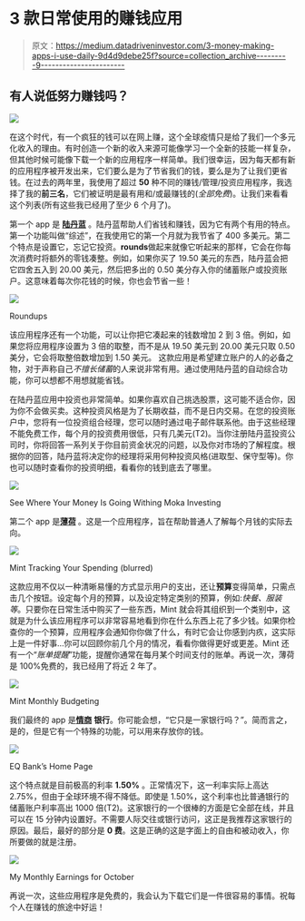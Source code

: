# 3 款日常使用的赚钱应用

> 原文：<https://medium.datadriveninvestor.com/3-money-making-apps-i-use-daily-9d4d9debe25f?source=collection_archive---------9----------------------->

## 有人说低努力赚钱吗？

![](img/c8112bcca530bf4d7c795a9833c2ba89.png)

在这个时代，有一个疯狂的钱可以在网上赚，这个全球疫情只是给了我们一个多元化收入的理由。有时创造一个新的收入来源可能像学习一个全新的技能一样复杂，但其他时候可能像下载一个新的应用程序一样简单。我们很幸运，因为每天都有新的应用程序被开发出来，它们要么是为了节省我们的钱，要么是为了让我们更省钱。在过去的两年里，我使用了超过 **50** 种不同的赚钱/管理/投资应用程序，我选择了我的**前三名**，它们被证明是最有用和/或最赚钱的(*全部免费*)。让我们来看看这个列表(所有这些我已经用了至少 6 个月了)。

第一个 app 是 [**陆丹蓝**](https://moka.ai/en/) 。陆丹蓝帮助人们省钱和赚钱，因为它有两个有用的特点。第一个功能叫做“综述”，在我使用它的第一个月就为我节省了 400 多美元。第二个特点是设置它，忘记它投资。**rounds**做起来就像它听起来的那样，它会在你每次消费时将额外的零钱凑整。例如，如果你买了 19.50 美元的东西，陆丹蓝会把它四舍五入到 20.00 美元，然后把多出的 0.50 美分存入你的储蓄账户或投资账户。这意味着每次你花钱的时候，你也会节省一些！

![](img/f12e25187bd99e2d93d8bb4049c1d3e2.png)

Roundups

该应用程序还有一个功能，可以让你把它凑起来的钱数增加 2 到 3 倍。例如，如果您将应用程序设置为 3 倍的取整，而不是从 19.50 美元到 20.00 美元只取 0.50 美分，它会将取整倍数增加到 1.50 美元。
这款应用是希望建立账户的人的必备之物，对于声称自己*不擅长储蓄*的人来说非常有用。通过使用陆丹蓝的自动综合功能，你可以想都不用想就能省钱。

在陆丹蓝应用中投资也非常简单。如果你喜欢自己挑选股票，这可能不适合你，因为你不会做买卖。这种投资风格是为了长期收益，而不是日内交易。在您的投资账户中，您将有一位投资组合经理，您可以随时通过电子邮件联系他。由于这些经理不能免费工作，每个月的投资费用很低，只有几美元(T2)。当你注册陆丹蓝投资公司时，你将回答一系列关于你目前资金状况的问题，以及你对市场的了解程度。根据你的回答，陆丹蓝将决定你的经理将采用何种投资风格(进取型、保守型等)。你也可以随时查看你的投资明细，看看你的钱到底去了哪里。

![](img/36f72e7b1fbf22ec9fb5d3ba48a1f490.png)

See Where Your Money Is Going Withing Moka Investing

第二个 app 是[**薄荷**](https://www.mint.com/) 。这是一个应用程序，旨在帮助普通人了解每个月钱的实际去向。

![](img/0791eec812b5b576ae832fa925224144.png)

Mint Tracking Your Spending (blurred)

这款应用不仅以一种清晰易懂的方式显示用户的支出，还让**预算**变得简单，只需点击几个按钮。设定每个月的预算，以及设定特定类别的预算，例如:*快餐、服装等*。只要你在日常生活中购买了一些东西，Mint 就会将其组织到一个类别中，这就是为什么该应用程序可以非常容易地看到你在什么东西上花了多少钱。如果你检查你的一个预算，应用程序会通知你你做了什么，有时它会让你感到内疚，这实际上是一件好事…你可以回顾你前几个月的情况，看看你做得更好或更差。Mint 还有一个“*账单提醒*”功能，提醒你通常在每月某个时间支付的账单。再说一次，薄荷是 100%免费的，我已经用了将近 2 年了。

![](img/35c99892bd4acde9c2a673bf01be6ed9.png)

Mint Monthly Budgeting

我们最终的 app 是[**情商**](https://www.eqbank.ca/personal-banking/features-rates?gclid=CjwKCAiA4o79BRBvEiwAjteoYOoGsNiMGWmEJZTYGvbI36a71lzgqouuabC4E0xHwIcVeDt7UhcMEBoCVooQAvD_BwE) **银行**。你可能会想，“它只是一家银行吗？”。简而言之，是的，但是它有一个特殊的功能，可以用来存放你的钱。

![](img/55d0252312f69f6f50cc15c90520d182.png)

EQ Bank’s Home Page

这个特点就是目前极高的利率 **1.50%** 。正常情况下，这一利率实际上高达 2.75%，但由于全球环境不得不降低。即使是 1.50%，这个利率也比普通银行的储蓄账户利率高出 1000 倍(T2)。这家银行的一个很棒的方面是它全部在线，并且可以在 15 分钟内设置好。不需要人际交往或银行访问，这正是我推荐这家银行的原因。最后，最好的部分是 **0 费**。这是正确的这是字面上的自由和被动收入，你所要做的就是注册。

![](img/ad5f8e58e7a8530c4f02f82773fe5ab4.png)

My Monthly Earnings for October

再说一次，这些应用程序是免费的，我会认为下载它们是一件很容易的事情。祝每个人在赚钱的旅途中好运！